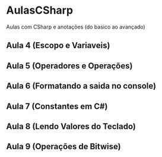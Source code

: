 # AulasCSharp
Aulas com CSharp e anotações (do basico ao avançado)


## Aula 4 (Escopo e Variaveis)

## Aula 5 (Operadores e Operações)

## Aula 6 (Formatando a saida no console)

## Aula 7 (Constantes em C#)

## Aula 8 (Lendo Valores do Teclado)

## Aula 9 (Operações de Bitwise)
